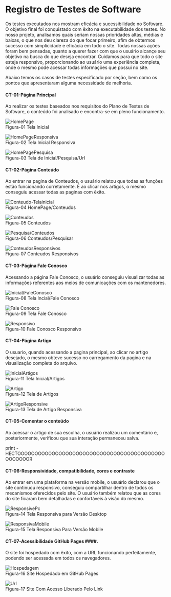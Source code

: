 # Registro de Testes de Software #

Os testes executados nos mostram eficácia e sucessibilidade no Software. O objetivo final foi conquistado com êxito na executabilidade dos testes.
No nosso projeto, analisamos quais seriam nossas prioridades altas, médias e baixas, o que nos deu clareza do que focar primeiro, afim de obtermos sucesso com simplicidade e eficácia em todo o site.
Todas nossas ações foram bem pensadas, quanto a querer fazer com que o usuário alcançe seu objetivo na busca do que deseja encontrar. Cuidamos para que todo o site esteja responsivo, proporcionando ao usuário uma experiência completa, onde o mesmo pode acessar todas informações que possui no site.

Abaixo temos os casos de testes especificado por seção, bem como os pontos que apresentaram alguma necessidade de melhoria.

#### CT-01-Página Principal ####

Ao realizar os testes baseados nos requisitos do Plano de Testes de Software, o conteúdo foi analisado e encontra-se em pleno funcionamento.

![HomePage](https://thumbs2.imgbox.com/b8/42/5yd15jjM_t.jpg)
</br>
Figura-01 Tela Inicial
</br>

![HomePageResponsiva](https://thumbs2.imgbox.com/0a/62/QQKgnNGX_t.jpg)
</br>
Figura-02 Tela Inicial Responsiva
</br>

![HomePagePesquisa](https://thumbs2.imgbox.com/94/5c/S0AZ7qY0_t.png)
</br>
Figura-03 Tela de Inicial/Pesquisa/Url
</br>

#### CT-02-Página Conteúdo ####

Ao entrar na pagina de Conteudos, o usuário relatou que todas as funções estão funcionando corretamente. E ao clicar nos artigos, o mesmo conseguiu acessar todas as paginas com êxito.

![Conteudo-Telainicial](https://thumbs2.imgbox.com/59/84/TkEDN6jA_t.png)
</br>
Figura-04 HomePage/Conteudos
</br>

![Conteudos](https://thumbs2.imgbox.com/f9/38/g7QZARLR_t.png)
</br>
Figura-05 Conteudos
</br>

![Pesquisa/Conteudos](https://thumbs2.imgbox.com/18/1e/jox7PFEG_t.png)
</br>
Figura-06 Conteudos/Pesquisar
</br>

![ConteudosResponsivos](https://thumbs2.imgbox.com/f3/38/MjtrDcAQ_t.jpg)
</br>
Figura-07 Conteudos Responsivos
</br>

#### CT-03-Página Fale Conosco ####

Acessando a página Fale Conosco, o usuário conseguiu visualizar todas  as informações referentes aos meios de comunicações com os mantenedores.

![Inicial/FaleConosco](https://thumbs2.imgbox.com/85/27/2bsfba4i_t.png)
</br>
Figura-08 Tela Incial/Fale Conosco
</br>

![Fale Conosco](https://thumbs2.imgbox.com/5a/07/002Ntp9q_t.png)
</br>
Figura-09 Tela Fale Conosco
</br>

![Responsivo](https://thumbs2.imgbox.com/14/b0/BKiOdXg1_t.jpg)
</br>
Figura-10 Fale Conosco Responsivo
</br>

#### CT-04-Página Artigo ####

O usuario, quando acessando a pagina principal, ao clicar no artigo desejado, o mesmo obteve sucesso no carregamento da pagina e na visualização completa do arquivo.

![InicialArtigos](https://thumbs2.imgbox.com/f3/87/73fXctEX_t.png)
</br>
Figura-11 Tela Inicial/Artigos
</br>

![Artigo](https://thumbs2.imgbox.com/09/4b/tpjTSSSo_t.png)
</br>
Figura-12 Tela de Artigos
</br>

![ArtigoResponsive](https://thumbs2.imgbox.com/9a/e7/e63g95UP_t.jpg)
</br>
Figura-13 Tela de Artigo Responsiva
</br>

#### CT-05-Comentar o conteúdo  ####

Ao acessar o artigo de sua escolha, o usuário realizou um comentário e, posteriormente, verificou que sua interação permaneceu salva.

print - HECTOOOOOOOOOOOOOOOOOOOOOOOOOOOOOOOOOOOOOOOOOOOOOOOOOOR


#### CT-06-Responsividade, compatibilidade, cores e contraste ####

Ao entrar em uma plataforma na versão mobile, o usuário declarou que o site continuou responsivo, conseguiu compartilhar dentro de todos os mecanismos oferecidos pelo site. O usuário também relatou que as cores do site ficaram bem detalhadas e confortáveis à visão do mesmo.

![ResponsivePc](https://thumbs2.imgbox.com/2a/ae/lrUTfbc0_t.jpg)
</br>
Figura-14 Tela Responsiva para Versão Desktop
</br>


![ResponsivaMobile](https://thumbs2.imgbox.com/42/2a/n2TPWIN0_t.jpg)
</br>
Figura-15 Tela Responsiva Para Versão Mobile
</br>

#### CT-07-Acessibilidade GitHub Pages ####.

O site foi hospedado com êxito, com a URL funcionando perfeitamente, podendo ser acessada em todos os navegadores.

![Hospedagem](https://thumbs2.imgbox.com/e0/4e/xjsVKgkr_t.png)
</br>
Figura-16 Site Hospedado em GitHub Pages
</br>

![Url](https://thumbs2.imgbox.com/29/d5/BE3ysenk_t.png)
</br>
Figura-17 Site Com Acesso Liberado Pelo Link
</br>


